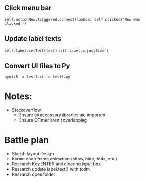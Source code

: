 ## Click menu bar

`self.actionNew.triggered.connect(lambda: self.clicked("New was clicked"))`

## Update label texts

`self.label.setText(text)`
`self.label.adjustSize()`

## Convert UI files to Py

`pyuic5 -x test3.ui -o test3.py`


# Notes:

- Stackoverflow:
   - Ensure all necessary libraries are imported
   - Ensure QTimer aren't overlapping


# Battle plan

- Sketch layout design
- Iterate each frame animation (show, hide, fade, etc.)
- Research Key.ENTER and clearing input box
- Research update label.text() with tqdm
- Research open folder